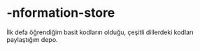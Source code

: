 # -nformation-store
İlk defa öğrendiğim basit kodların olduğu, çeşitli dillerdeki kodları paylaştığım depo.
